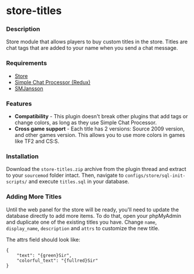 store-titles
============

### Description
Store module that allows players to buy custom titles in the store. Titles are chat tags that are added to your name when you send a chat message.

### Requirements

* [Store](https://forums.alliedmods.net/showthread.php?t=207157)
* [Simple Chat Processor (Redux)](http://forums.alliedmods.net/showthread.php?t=198501) 
* [SMJansson](https://forums.alliedmods.net/showthread.php?t=184604)

### Features

* **Compatibility** - This plugin doesn't break other plugins that add tags or change colors, as long as they use Simple Chat Processor.
* **Cross game support** - Each title has 2 versions: Source 2009 version, and other games version. This allows you to use more colors in games like TF2 and CS:S.

### Installation

Download the `store-titles.zip` archive from the plugin thread and extract to your `sourcemod` folder intact. Then, navigate to `configs/store/sql-init-scripts/` and execute `titles.sql` in your database.

### Adding More Titles

Until the web panel for the store will be ready, you'll need to update the database directly to add more items. To do that, open your phpMyAdmin and duplicate one of the existing titles you have. Change `name`, `display_name`, `description` and `attrs` to customize the new title. 

The attrs field should look like:

    {
        "text": "{green}Sir",
        "colorful_text": "{fullred}Sir"
    }
